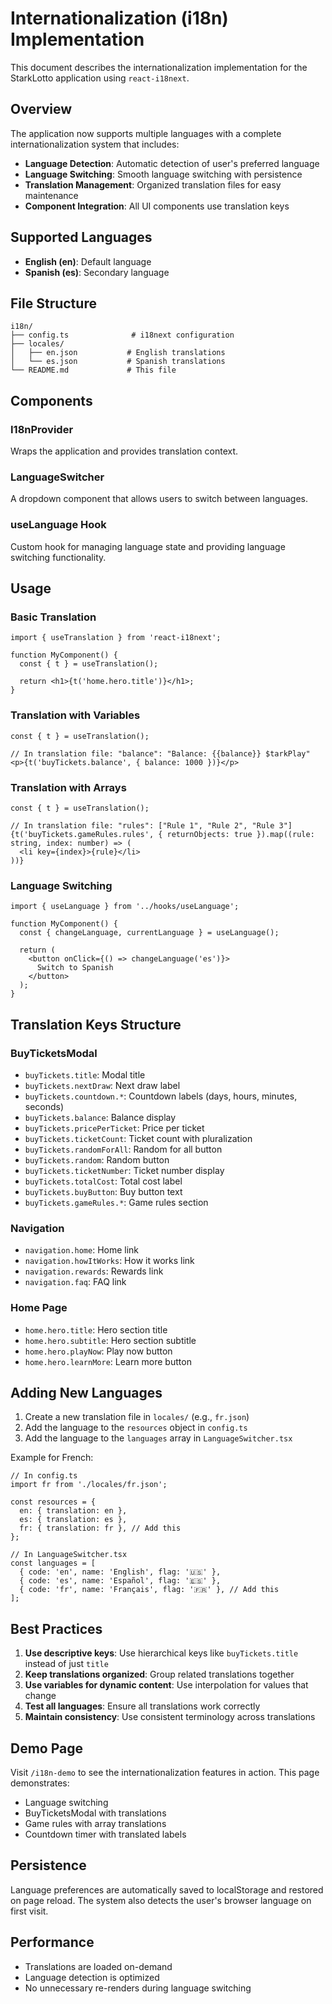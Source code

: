 # Internationalization (i18n) Implementation

This document describes the internationalization implementation for the StarkLotto application using `react-i18next`.

## Overview

The application now supports multiple languages with a complete internationalization system that includes:

- **Language Detection**: Automatic detection of user's preferred language
- **Language Switching**: Smooth language switching with persistence
- **Translation Management**: Organized translation files for easy maintenance
- **Component Integration**: All UI components use translation keys

## Supported Languages

- **English (en)**: Default language
- **Spanish (es)**: Secondary language

## File Structure

```
i18n/
├── config.ts              # i18next configuration
├── locales/
│   ├── en.json           # English translations
│   └── es.json           # Spanish translations
└── README.md             # This file
```

## Components

### I18nProvider
Wraps the application and provides translation context.

### LanguageSwitcher
A dropdown component that allows users to switch between languages.

### useLanguage Hook
Custom hook for managing language state and providing language switching functionality.

## Usage

### Basic Translation

```tsx
import { useTranslation } from 'react-i18next';

function MyComponent() {
  const { t } = useTranslation();
  
  return <h1>{t('home.hero.title')}</h1>;
}
```

### Translation with Variables

```tsx
const { t } = useTranslation();

// In translation file: "balance": "Balance: {{balance}} $tarkPlay"
<p>{t('buyTickets.balance', { balance: 1000 })}</p>
```

### Translation with Arrays

```tsx
const { t } = useTranslation();

// In translation file: "rules": ["Rule 1", "Rule 2", "Rule 3"]
{t('buyTickets.gameRules.rules', { returnObjects: true }).map((rule: string, index: number) => (
  <li key={index}>{rule}</li>
))}
```

### Language Switching

```tsx
import { useLanguage } from '../hooks/useLanguage';

function MyComponent() {
  const { changeLanguage, currentLanguage } = useLanguage();
  
  return (
    <button onClick={() => changeLanguage('es')}>
      Switch to Spanish
    </button>
  );
}
```

## Translation Keys Structure

### BuyTicketsModal
- `buyTickets.title`: Modal title
- `buyTickets.nextDraw`: Next draw label
- `buyTickets.countdown.*`: Countdown labels (days, hours, minutes, seconds)
- `buyTickets.balance`: Balance display
- `buyTickets.pricePerTicket`: Price per ticket
- `buyTickets.ticketCount`: Ticket count with pluralization
- `buyTickets.randomForAll`: Random for all button
- `buyTickets.random`: Random button
- `buyTickets.ticketNumber`: Ticket number display
- `buyTickets.totalCost`: Total cost label
- `buyTickets.buyButton`: Buy button text
- `buyTickets.gameRules.*`: Game rules section

### Navigation
- `navigation.home`: Home link
- `navigation.howItWorks`: How it works link
- `navigation.rewards`: Rewards link
- `navigation.faq`: FAQ link

### Home Page
- `home.hero.title`: Hero section title
- `home.hero.subtitle`: Hero section subtitle
- `home.hero.playNow`: Play now button
- `home.hero.learnMore`: Learn more button

## Adding New Languages

1. Create a new translation file in `locales/` (e.g., `fr.json`)
2. Add the language to the `resources` object in `config.ts`
3. Add the language to the `languages` array in `LanguageSwitcher.tsx`

Example for French:

```tsx
// In config.ts
import fr from './locales/fr.json';

const resources = {
  en: { translation: en },
  es: { translation: es },
  fr: { translation: fr }, // Add this
};
```

```tsx
// In LanguageSwitcher.tsx
const languages = [
  { code: 'en', name: 'English', flag: '🇺🇸' },
  { code: 'es', name: 'Español', flag: '🇪🇸' },
  { code: 'fr', name: 'Français', flag: '🇫🇷' }, // Add this
];
```

## Best Practices

1. **Use descriptive keys**: Use hierarchical keys like `buyTickets.title` instead of just `title`
2. **Keep translations organized**: Group related translations together
3. **Use variables for dynamic content**: Use interpolation for values that change
4. **Test all languages**: Ensure all translations work correctly
5. **Maintain consistency**: Use consistent terminology across translations

## Demo Page

Visit `/i18n-demo` to see the internationalization features in action. This page demonstrates:

- Language switching
- BuyTicketsModal with translations
- Game rules with array translations
- Countdown timer with translated labels

## Persistence

Language preferences are automatically saved to localStorage and restored on page reload. The system also detects the user's browser language on first visit.

## Performance

- Translations are loaded on-demand
- Language detection is optimized
- No unnecessary re-renders during language switching 